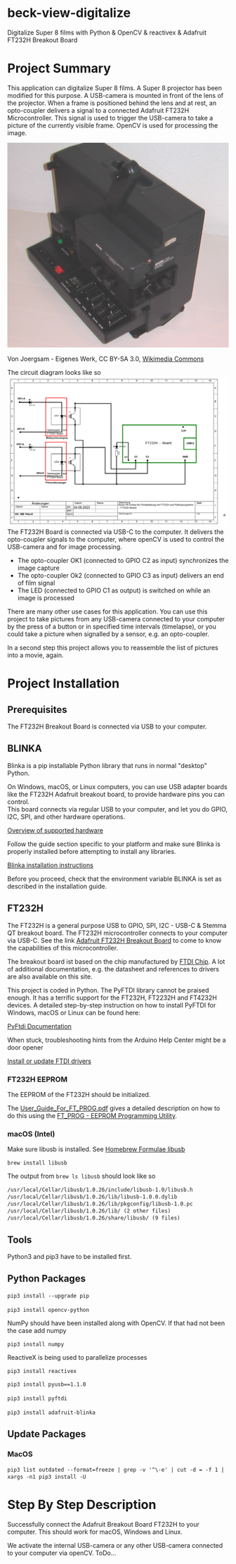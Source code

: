 # beck-view-digitalize
Digitalize Super 8 films with Python &amp; OpenCV &amp; reactivex &amp; Adafruit FT232H Breakout Board

# Project Summary

This application can digitalize Super 8 films. A Super 8 projector has been modified for this purpose. A
USB-camera is mounted in front of the lens of the projector. When a frame is positioned behind the lens and 
at rest, an opto-coupler delivers a signal to a connected Adafruit FT232H Microcontroller. This signal is used
to trigger the USB-camera to take a picture of the currently visible frame. OpenCV is used for processing the image.


![FT232H](./assets/img/BauerProjektorT610.png)

Von Joergsam - Eigenes Werk, CC BY-SA 3.0, [Wikimedia Commons](https://commons.wikimedia.org/w/index.php?curid=18493617)

The circuit diagram looks like so
![FT232H](./assets/img/FT232-Board_Optocoupler.png)
The FT232H Board is connected via USB-C to the computer. It delivers the opto-coupler signals
to the computer, where openCV is used to control the USB-camera and for image processing. 
- The opto-coupler OK1 (connected to GPIO C2 as input) synchronizes the image capture
- The opto-coupler Ok2 (connected to GPIO C3 as input) delivers an end of film signal
- The LED (connected to GPIO C1 as output) is switched on while an image is processed

There are many other use cases for this application. You can use this project to take 
pictures from any USB-camera connected to your computer by the press of a button or 
in specified time intervals (timelapse), or you could take a picture when signalled by a sensor, e.g. an opto-coupler.

In a second step this project allows you to reassemble the list of pictures into a movie, again.

# Project  Installation

## Prerequisites

The FT232H Breakout Board is connected via USB to your computer.

## BLINKA

Blinka is a pip installable Python library that runs in normal "desktop" Python.

On Windows, macOS, or Linux computers, you can use USB adapter boards like the 
FT232H Adafruit breakout board, to provide hardware pins you can control.  
This board connects via regular USB to your computer, and let you do 
GPIO, I2C, SPI, and other hardware operations.

[Overview of supported hardware](https://circuitpython.org/blinka)

Follow the guide section specific to your platform and make sure Blinka is properly
installed before attempting to install any libraries.

[Blinka installation instructions](https://learn.adafruit.com/circuitpython-on-any-computer-with-ft232h/setup)

Before you proceed, check that the environment variable BLINKA is set as described in the installation guide.

## FT232H

The FT232H is a general purpose USB to GPIO, SPI, I2C - USB-C & Stemma QT breakout board. The FT232H microcontroller 
connects to your computer via USB-C. See the link [Adafruit FT232H Breakout Board](https://www.adafruit.com/product/2264) 
to come to know the capabilities of this microcontroller.

The breakout board ist based on the chip manufactured by [FTDI Chip](https://ftdichip.com/products/ft232hq/). A lot of
additional documentation, e.g. the datasheet and references to drivers are also available on this site.

This project is coded in Python. The PyFTDI library cannot be praised enough. It has a terrific support for the FT232H, FT2232H and FT4232H devices.
A detailed step-by-step instruction on how to install PyFTDI for Windows, macOS or Linux can be found here:

[PyFtdi Documentation](https://eblot.github.io/pyftdi/)

When stuck, troubleshooting hints from the Arduino Help Center might be a door opener

[Install or update FTDI drivers](https://support.arduino.cc/hc/en-us/articles/4411305694610-Install-or-update-FTDI-drivers)
### FT232H EEPROM

The EEPROM of the FT232H should be initialized. 

The [User_Guide_For_FT_PROG.pdf](https://ftdichip.com/wp-content/uploads/2020/07/AN_124_User_Guide_For_FT_PROG.pdf)
gives a detailed description on how to do this using the
[FT_PROG - EEPROM Programming Utility](https://ftdichip.com/utilities/).

###  macOS (Intel)

Make sure libusb is installed.  See [Homebrew Formulae libusb](https://formulae.brew.sh/formula/libusb)
```
brew install libusb
```
The output from `brew ls libusb` should look like so
```
/usr/local/Cellar/libusb/1.0.26/include/libusb-1.0/libusb.h
/usr/local/Cellar/libusb/1.0.26/lib/libusb-1.0.0.dylib
/usr/local/Cellar/libusb/1.0.26/lib/pkgconfig/libusb-1.0.pc
/usr/local/Cellar/libusb/1.0.26/lib/ (2 other files)
/usr/local/Cellar/libusb/1.0.26/share/libusb/ (9 files)
```
## Tools

Python3 and pip3 have to be installed first.

## Python Packages 

```
pip3 install --upgrade pip

pip3 install opencv-python
```
NumPy should have been installed along with OpenCV. If that had not been the case add numpy
```
pip3 install numpy
```
ReactiveX is being used to parallelize processes
```
pip3 install reactivex
```

```
pip3 install pyusb==1.1.0

pip3 install pyftdi

pip3 install adafruit-blinka

```

## Update Packages

### MacOS
```
pip3 list outdated --format=freeze | grep -v '^\-e' | cut -d = -f 1 | xargs -n1 pip3 install -U 
```
# Step By Step Description

Successfully connect the Adafruit Breakout Board FT232H to your computer. This should work for macOS, Windows and Linux.

We activate the internal USB-camera or any other USB-camera connected to your computer 
via openCV. ToDo...